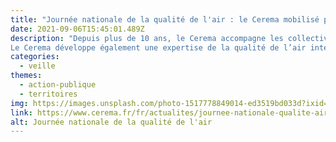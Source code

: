 ```yaml
---
title: "Journée nationale de la qualité de l'air : le Cerema mobilisé pour améliorer la qualité de l'air que nous respirons"
date: 2021-09-06T15:45:01.489Z
description: "Depuis plus de 10 ans, le Cerema accompagne les collectivités pour faire face à la pollution de l’air émise par les transports, qu’elle soit liée à la route, au trafic maritime ou fluvial.
Le Cerema développe également une expertise de la qualité de l’air intérieur des bâtiments, en particulier des établissements scolaires. Pour intensifier son engagement sur cet enjeu majeur, le Cerema disposera dès 2022 de 2,5 millions d’euros versés au titre de l’astreinte imposée par le Conseil d’État à l’État français."
categories:
  - veille
themes:
  - action-publique
  - territoires
img: https://images.unsplash.com/photo-1517778849014-ed3519bd033d?ixid=MnwxMjA3fDB8MHxwaG90by1wYWdlfHx8fGVufDB8fHx8&ixlib=rb-1.2.1&auto=format&fit=crop&w=913&q=80
link: https://www.cerema.fr/fr/actualites/journee-nationale-qualite-air-cerema-mobilise-ameliorer
alt: Journée nationale de la qualité de l'air
---
```

